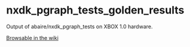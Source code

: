 nxdk_pgraph_tests_golden_results
===

Output of abaire/nxdk_pgraph_tests on XBOX 1.0 hardware.

[Browsable in the wiki](https://github.com/abaire/nxdk_pgraph_tests_golden_results/wiki/Results)
